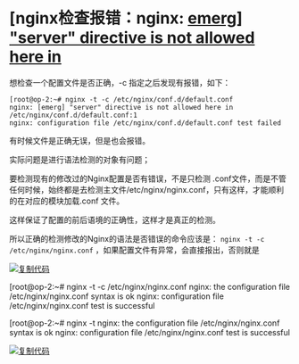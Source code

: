 # [nginx检查报错：nginx: [emerg\] "server" directive is not allowed here in](https://www.cnblogs.com/orzs/p/11563875.html)

想检查一个配置文件是否正确，-c 指定之后发现有报错，如下：

```
[root@op-2:~# nginx -t -c /etc/nginx/conf.d/default.conf
nginx: [emerg] "server" directive is not allowed here in /etc/nginx/conf.d/default.conf:1
nginx: configuration file /etc/nginx/conf.d/default.conf test failed
```

 

有时候文件是正确无误，但是也会报错。

实际问题是进行语法检测的对象有问题；

要检测现有的修改过的Nginx配置是否有错误，不是只检测 .conf文件，而是不管任何时候，始终都是去检测主文件/etc/nginx/nginx.conf，只有这样，才能顺利的在对应的模块加载.conf 文件。

这样保证了配置的前后语境的正确性，这样才是真正的检测。

所以正确的检测修改的Nginx的语法是否错误的命令应该是： `nginx -t -c /etc/nginx/nginx.conf` ，如果配置文件有异常，会直接报出，否则就是

[![复制代码](https://common.cnblogs.com/images/copycode.gif)](javascript:void(0);)

[root@op-2:~# nginx -t -c /etc/nginx/nginx.conf
nginx: the configuration file /etc/nginx/nginx.conf syntax is ok
nginx: configuration file /etc/nginx/nginx.conf test is successful


[root@op-2:~# nginx -t
nginx: the configuration file /etc/nginx/nginx.conf syntax is ok
nginx: configuration file /etc/nginx/nginx.conf test is successful

[![复制代码](https://common.cnblogs.com/images/copycode.gif)](javascript:void(0);)
